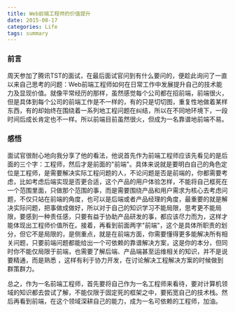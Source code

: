 ```yaml
---
title: Web前端工程师的价值提升
date: 2015-08-17
categories: Life
tags: summary
---
```


### 前言
周天参加了腾讯TST的面试，在最后面试官问到有什么要问的，便趁此询问了一直以来自己思考的问题：Web前端工程师如何在日常工作中发展提升自己的技术能力及显现价值。就像平常经历的那样，虽然感觉每个公司都在招前端，前端很火，但是具体到每个公司的前端工作是不一样的，有的只是切切图，重复性地做着某样东西，有的却始终在围绕着一系列地工程问题在纠结，所以在不同地环境下，一段时间后成长肯定也不一样。所以前端目前虽然很火，但成为一名靠谱地前端不易。

### 感悟
面试官很耐心地向我分享了他的看法，他说首先作为前端工程师应该先看见的是后面的三个字：工程师，然后才是前面的"前端"。具体来说就是要明白自己的角色定位是工程师，是需要解决实际工程问题的人，不论问题是否是前端的，你都需要考虑，比如考虑后端实现是否更合适，这个产品的用户体验怎样，不能将自己框死在一个范围里面，只做那个范围的事，而是需要围绕产品和用户需求为核心去考虑问题，不仅只站在前端的角度，也可以是后端或者产品经理的角度，最重要的就是解决实际问题，把事做成做好，所以对于自己的知识学习不能局限，思考更不能局限，要感到一种责任感，只要有益于协助产品研发的事，都应该尽力而为，这样才能体现出工程师价值所在。接着，再看到前面两字"前端"，这个是具体所职责的划分，但它不是局限的，是侧重点，就是在前端方面，你需要懂得更多能解决所有相关问题，只要前端问题都能给出一个可依赖的靠谱解决方案，这是你的本分，但同时你不能仅局限于前端，也需要了解后端、产品端甚至运维相关的知识，并不是说要精通，而是熟悉 ，这样有利于协力开发，在讨论解决工程解决方案的时候做到群策群力。

总之，作为一名前端工程师，首先要将自己作为一名工程师来看待，要对计算机领域的知识都去尝试了解，不能仅限于固定死的框架之中，要拓宽自己的技术栈。然后再看到前端，在这个领域深耕自己的能力，成为一名可依赖的工程师，加油。
